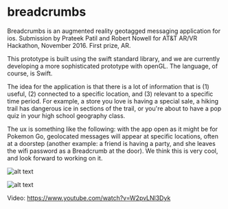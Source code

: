 # breadcrumbs
Breadcrumbs is an augmented reality geotagged messaging application for ios. Submission by Prateek Patil and Robert Nowell for AT&amp;T AR/VR Hackathon, November 2016. First prize, AR.

This prototype is built using the swift standard library, and we are currently developing a more sophisticated prototype with openGL. The language, of course, is Swift.  

The idea for the application is that there is a lot of information that is (1) useful, (2) connected to a specific location, and (3) relevant to a specific time period. For example, a store you love is having a special sale, a hiking trail has dangerous ice in sections of the trail, or you're about to have a pop quiz in your high school geography class.  

The ux is something like the following: with the app open as it might be for Pokemon Go, geolocated messages will appear at specific locations, often at a doorstep (another example: a friend is having a party, and she leaves the wifi password as a Breadcrumb at the door). We think this is very cool, and look forward to working on it.  

![alt text](https://github.com/robertnowell/breadcrumbs/blob/master/Screen%20Shot%202017-01-17%20at%2010.45.00%20PM.png "Nice View!")  

![alt text](https://github.com/robertnowell/breadcrumbs/blob/master/Screen%20Shot%202017-01-17%20at%2010.37.25%20PM.png "Pop Quiz!")  
  
Video: https://www.youtube.com/watch?v=W2pvLNl3Dyk

